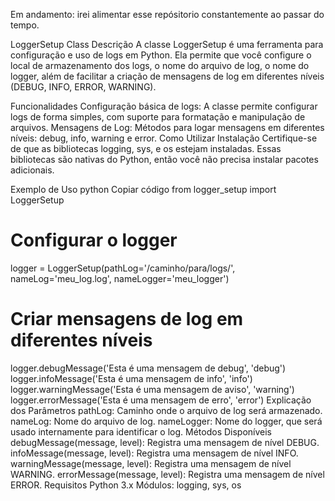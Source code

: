Em andamento: irei alimentar esse repósitorio constantemente ao passar do tempo.

LoggerSetup Class
Descrição
A classe LoggerSetup é uma ferramenta para configuração e uso de logs em Python. Ela permite que você configure o local de armazenamento dos logs, o nome do arquivo de log, o nome do logger, além de facilitar a criação de mensagens de log em diferentes níveis (DEBUG, INFO, ERROR, WARNING).

Funcionalidades
Configuração básica de logs: A classe permite configurar logs de forma simples, com suporte para formatação e manipulação de arquivos.
Mensagens de Log: Métodos para logar mensagens em diferentes níveis: debug, info, warning e error.
Como Utilizar
Instalação
Certifique-se de que as bibliotecas logging, sys, e os estejam instaladas. Essas bibliotecas são nativas do Python, então você não precisa instalar pacotes adicionais.

Exemplo de Uso
python
Copiar código
from logger_setup import LoggerSetup

# Configurar o logger
logger = LoggerSetup(pathLog='/caminho/para/logs/', nameLog='meu_log.log', nameLogger='meu_logger')

# Criar mensagens de log em diferentes níveis
logger.debugMessage('Esta é uma mensagem de debug', 'debug')
logger.infoMessage('Esta é uma mensagem de info', 'info')
logger.warningMessage('Esta é uma mensagem de aviso', 'warning')
logger.errorMessage('Esta é uma mensagem de erro', 'error')
Explicação dos Parâmetros
pathLog: Caminho onde o arquivo de log será armazenado.
nameLog: Nome do arquivo de log.
nameLogger: Nome do logger, que será usado internamente para identificar o log.
Métodos Disponíveis
debugMessage(message, level): Registra uma mensagem de nível DEBUG.
infoMessage(message, level): Registra uma mensagem de nível INFO.
warningMessage(message, level): Registra uma mensagem de nível WARNING.
errorMessage(message, level): Registra uma mensagem de nível ERROR.
Requisitos
Python 3.x
Módulos: logging, sys, os
